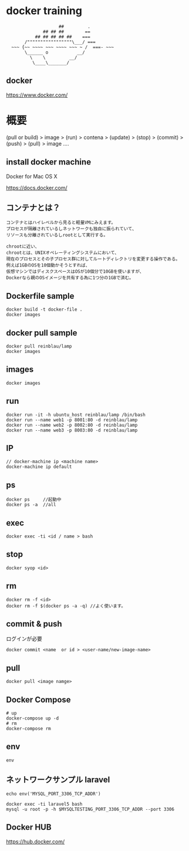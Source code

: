 

# docker training


                        ##         .
                  ## ## ##        ==
               ## ## ## ## ##    ===
           /"""""""""""""""""\___/ ===
      ~~~ {~~ ~~~~ ~~~ ~~~~ ~~~ ~ /  ===- ~~~
           \______ o           __/
             \    \         __/
              \____\_______/


## docker
https://www.docker.com/


# 概要
(pull or build) > image > (run) > contena > (update)  > (stop) > (commit) > (push) > (pull) > image  ....


## install docker machine

Docker for Mac OS X

https://docs.docker.com/


## コンテナとは？

```
コンテナとはハイレベルから見ると軽量VMにみえます。
プロセスが隔離されているしネットワークも独自に振られていて、
リソースも分離されているしrootとして実行する。

chrootに近い、
chrootとは、UNIXオペレーティングシステムにおいて、
現在のプロセスとその子プロセス群に対してルートディレクトリを変更する操作である。
例えば1GBのOSを10個動かそうとすれば、
仮想マシンではディスクスペースはOSが10個分で10GBを使いますが、
Dockerなら親のOSイメージを共有する為に1つ分の1GBで済む。
```

## Dockerfile sample


````
docker build -t docker-file .
docker images
````

## docker pull sample
````
docker pull reinblau/lamp
docker images
````

## images
```
docker images
```

## run
```
docker run -it -h ubuntu_host reinblau/lamp /bin/bash
docker run --name web1 -p 8001:80 -d reinblau/lamp
docker run --name web2 -p 8002:80 -d reinblau/lamp
docker run --name web3 -p 8003:80 -d reinblau/lamp
```

## IP
```
// docker-machine ip <machine name>
docker-machine ip default
```

## ps
```
docker ps     //起動中
docker ps -a  //all
```

## exec
```
docker exec -ti <id / name > bash
```

## stop
```
docker syop <id>
```

## rm

```
docker rm -f <id>
docker rm -f $(docker ps -a -q) //よく使います。
```

## commit & push
ログインが必要
```
docker commit <name  or id > <user-name/new-image-name>
```

## pull
```
docker pull <image namge>
```

## Docker Compose

```
# up
docker-compose up -d
# rm
docker-compose rm
```

## env
```
env
```

## ネットワークサンプル laravel
```
echo env('MYSQL_PORT_3306_TCP_ADDR')
```

```
docker exec -ti laravel5 bash
mysql -u root -p -h $MYSQLTESTING_PORT_3306_TCP_ADDR --port 3306
```

## Docker HUB
https://hub.docker.com/


